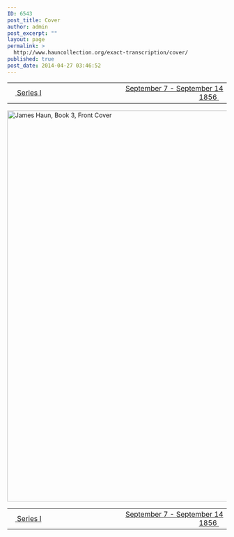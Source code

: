 ```yaml
---
ID: 6543
post_title: Cover
author: admin
post_excerpt: ""
layout: page
permalink: >
  http://www.hauncollection.org/exact-transcription/cover/
published: true
post_date: 2014-04-27 03:46:52
---
```

<table style="width: 100%;" align="center">
<tbody>
<tr>
<td width="50%"><a href="http://www.hauncollection.org/version-2/version-ii-series-i/"><img src="https://lh3.googleusercontent.com/-EFJpxxNiPNw/VqgtWBCZrMI/AAAAAAAAAFU/WfY4lPFWWkg/s800-Ic42/Soeb-Plain-Arrows-8-10px.png" alt="" width="10" height="10" /> Series I</a></td>
<td style="text-align: right;"><a href="http://www.hauncollection.org/version-2/version-ii-series-i/september-7-september-14-1856/"> September 7 - September 14 1856 <img src="https://lh3.googleusercontent.com/-67k0cYlpXHw/VqgtWKz1MXI/AAAAAAAAAFU/k9PW_Piyurk/s800-Ic42/Soeb-Plain-Arrows-5-10px.png" alt="" width="10" height="10" /></a></td>
</tr>
</tbody>
</table>
<a href="http://www.hauncollection.org/wp-content/uploads/James Haun/Book3/jh_bk3_000_cover-e1393638925333.jpg" target="_blank" rel="noopener"><img class="alignnone wp-image-3248 size-large" src="http://www.hauncollection.org/wp-content/uploads/James Haun/Book3/jh_bk3_000_cover-e1393638925333-689x1024.jpg" alt="James Haun, Book 3, Front Cover" width="604" height="897" /></a>
<table style="width: 100%;" align="center">
<tbody>
<tr>
<td width="50%"><a href="http://www.hauncollection.org/version-2/version-ii-series-i/"><img src="https://lh3.googleusercontent.com/-EFJpxxNiPNw/VqgtWBCZrMI/AAAAAAAAAFU/WfY4lPFWWkg/s800-Ic42/Soeb-Plain-Arrows-8-10px.png" alt="" width="10" height="10" /> Series I</a></td>
<td style="text-align: right;"><a href="http://www.hauncollection.org/version-2/version-ii-series-i/september-7-september-14-1856/"> September 7 - September 14 1856 <img src="https://lh3.googleusercontent.com/-67k0cYlpXHw/VqgtWKz1MXI/AAAAAAAAAFU/k9PW_Piyurk/s800-Ic42/Soeb-Plain-Arrows-5-10px.png" alt="" width="10" height="10" /></a></td>
</tr>
</tbody>
</table>